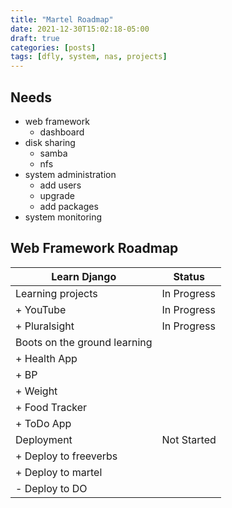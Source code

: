 ```yaml
---
title: "Martel Roadmap"
date: 2021-12-30T15:02:18-05:00
draft: true
categories: [posts]
tags: [dfly, system, nas, projects]
---
```


## Needs

- web framework
  - dashboard
- disk sharing
  - samba
  - nfs
- system administration
  - add users
  - upgrade
  - add packages
- system monitoring


## Web Framework Roadmap

|Learn Django|Status|
|------------|------|
|Learning projects|In Progress|
|+ YouTube|In Progress|
|+ Pluralsight|In Progress|
|Boots on the ground learning|
|+ Health App||
|+ BP||
|+ Weight||
|+ Food Tracker||
|+ ToDo App||
|Deployment |Not Started|
|+ Deploy to freeverbs||
|+ Deploy to martel||
| - Deploy to DO||

